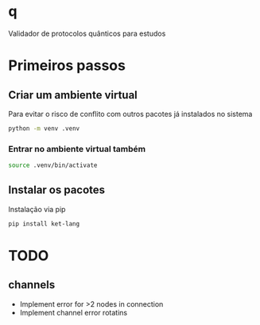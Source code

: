 # q

Validador de protocolos quânticos para estudos

# Primeiros passos

## Criar um ambiente virtual

Para evitar o risco de conflito com outros pacotes já instalados no sistema 

```sh 
python -m venv .venv
```

### Entrar no ambiente virtual também

```sh 
source .venv/bin/activate
```



## Instalar os pacotes

Instalação via pip


```sh 
pip install ket-lang
```


# TODO

## channels

- Implement error for >2 nodes in connection
- Implement channel error rotatins
